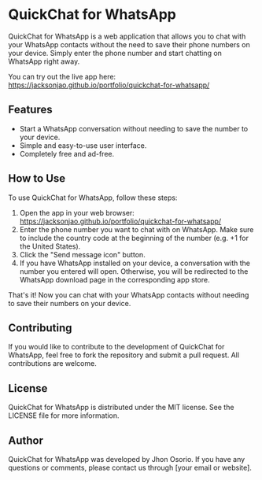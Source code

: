 # QuickChat for WhatsApp

QuickChat for WhatsApp is a web application that allows you to chat with your WhatsApp contacts without the need to save their phone numbers on your device. Simply enter the phone number and start chatting on WhatsApp right away.

You can try out the live app here: https://jacksonjao.github.io/portfolio/quickchat-for-whatsapp/

## Features

- Start a WhatsApp conversation without needing to save the number to your device.
- Simple and easy-to-use user interface.
- Completely free and ad-free.

## How to Use

To use QuickChat for WhatsApp, follow these steps:

1. Open the app in your web browser: https://jacksonjao.github.io/portfolio/quickchat-for-whatsapp/
2. Enter the phone number you want to chat with on WhatsApp. Make sure to include the country code at the beginning of the number (e.g. +1 for the United States).
3. Click the "Send message icon" button.
4. If you have WhatsApp installed on your device, a conversation with the number you entered will open. Otherwise, you will be redirected to the WhatsApp download page in the corresponding app store.

That's it! Now you can chat with your WhatsApp contacts without needing to save their numbers on your device.

## Contributing

If you would like to contribute to the development of QuickChat for WhatsApp, feel free to fork the repository and submit a pull request. All contributions are welcome.

## License

QuickChat for WhatsApp is distributed under the MIT license. See the LICENSE file for more information.

## Author

QuickChat for WhatsApp was developed by Jhon Osorio. If you have any questions or comments, please contact us through [your email or website].
